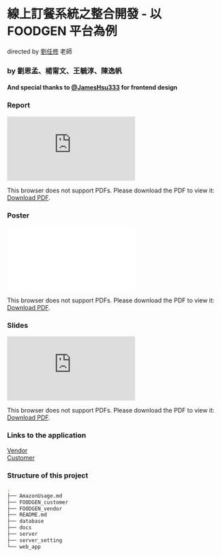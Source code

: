 # 線上訂餐系統之整合開發 - 以 FOODGEN 平台為例 
directed by [劉任修](https://researchoutput.ncku.edu.tw/zh/persons/ren-shiou-liu) 老師
### by 劉恩孟、楊甯文、王毓淳、陳逸帆
#### And special thanks to [@JamesHsu333](https://github.com/JamesHsu333) for frontend design

### Report
<object data="http://mutsuki333.github.io/IIM_108_Project/docs/FOODGEN9.0.pdf" type="application/pdf" width="700px" height="700px">
    <embed src="http://mutsuki333.github.io/IIM_108_Project/docs/FOODGEN9.0.pdf">
        <p>This browser does not support PDFs. Please download the PDF to view it: <a href="http://mutsuki333.github.io/IIM_108_Project/docs/FOODGEN9.0.pdf">Download PDF</a>.</p>
    </embed>
</object>

### Poster
<object data="/docs/專題海報4.0.pdf" type="application/pdf" width="700px" height="700px">
    <embed src="/docs/專題海報4.0.pdf">
        <p>This browser does not support PDFs. Please download the PDF to view it: <a href="/docs/專題海報4.0.pdf">Download PDF</a>.</p>
    </embed>
</object>

### Slides
<object data="http://mutsuki333.github.io/IIM_108_Project/foodgen3.0.pdf" type="application/pdf" width="700px" height="700px">
    <embed src="http://mutsuki333.github.io/IIM_108_Project/foodgen3.0.pdf">
        <p>This browser does not support PDFs. Please download the PDF to view it: <a href="http://mutsuki333.github.io/IIM_108_Project/foodgen3.0.pdf">Download PDF</a>.</p>
    </embed>
</object>

### Links to the application
[Vendor](http://54.71.220.94/vendor-app/)  
[Customer](http://54.71.220.94/customer-app/)

### Structure of this project
```bash
.
├── AmazonUsage.md
├── FOODGEN_customer
├── FOODGEN_vendor
├── README.md
├── database
├── docs
├── server
├── server_setting
└── web_app
```
